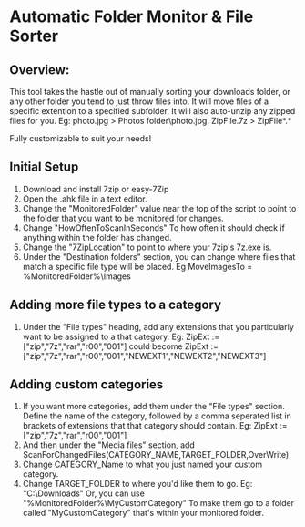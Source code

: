 # Automatic Folder Monitor & File Sorter
## Overview:

This tool takes the hastle out of manually sorting your downloads folder, or any other folder you tend to just throw files into.
It will move files of a specific extention to a specified subfolder. It will also auto-unzip any zipped files for you.
Eg: photo.jpg > Photos folder\photo.jpg. ZipFile.7z > ZipFile\*.*

Fully customizable to suit your needs!


## Initial Setup
1. Download and install 7zip or easy-7Zip
2. Open the .ahk file in a text editor.
3. Change the "MonitoredFolder" value near the top of the script to point to the folder that you want to be monitored for changes.
4. Change "HowOftenToScanInSeconds" To how often it should check if anything within the folder has changed.
5. Change the "7ZipLocation" to point to where your 7zip's 7z.exe is.
6. Under the "Destination folders" section, you can change where files that match a specific file type will be placed. Eg MoveImagesTo = %MonitoredFolder%\Images

## Adding more file types to a category
1. Under the "File types" heading, add any extensions that you particularly want to be assigned to a that category. Eg:	ZipExt := ["zip","7z","rar","r00","001"] could become 		ZipExt := ["zip","7z","rar","r00","001","NEWEXT1","NEWEXT2","NEWEXT3"]

## Adding custom categories
1. If you want more categories, add them under the "File types" section. Define the name of the category, followed by a comma seperated list in brackets of extensions that that category should contain. Eg: ZipExt := ["zip","7z","rar","r00","001"]
2. And then under the "Media files" section, add	ScanForChangedFiles(CATEGORY_NAME,TARGET_FOLDER,OverWrite)
3. Change CATEGORY_Name to what you just named your custom category.
4. Change TARGET_FOLDER to where you'd like them to go. Eg: "C:\Downloads\" Or, you can use "%MonitoredFolder%\MyCustomCategory" To make them go to a folder called "MyCustomCategory" that's within your monitored folder.
